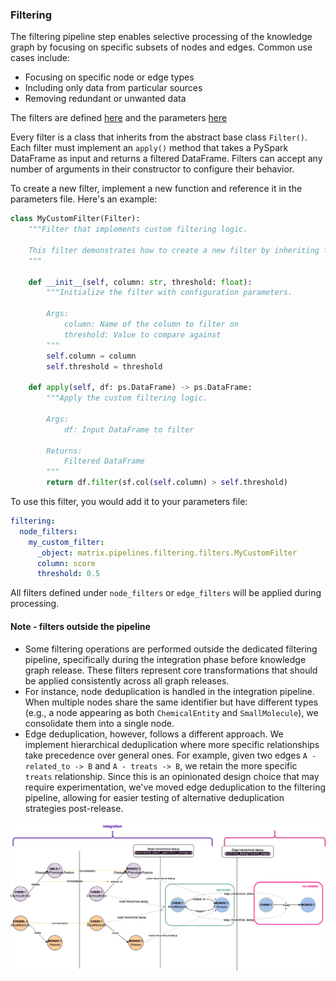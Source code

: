 
### Filtering

The filtering pipeline step enables selective processing of the knowledge graph by focusing on specific subsets of nodes and edges. Common use cases include:

- Focusing on specific node or edge types
- Including only data from particular sources
- Removing redundant or unwanted data

The filters are defined [here](https://github.com/everycure-org/matrix/blob/main/pipelines/matrix/src/matrix/pipelines/filtering/filters.py) and the parameters [here](https://github.com/everycure-org/matrix/blob/main/pipelines/matrix/conf/base/filtering/parameters.yml)

Every filter is a class that inherits from the abstract base class `Filter()`. Each filter must implement an `apply()` method that takes a PySpark DataFrame as input and returns a filtered DataFrame. Filters can accept any number of arguments in their constructor to configure their behavior.


To create a new filter, implement a new function and reference it in the parameters file. Here's an example:

```python
class MyCustomFilter(Filter):
    """Filter that implements custom filtering logic.
    
    This filter demonstrates how to create a new filter by inheriting from the base Filter class.
    """

    def __init__(self, column: str, threshold: float):
        """Initialize the filter with configuration parameters.
        
        Args:
            column: Name of the column to filter on
            threshold: Value to compare against
        """
        self.column = column
        self.threshold = threshold

    def apply(self, df: ps.DataFrame) -> ps.DataFrame:
        """Apply the custom filtering logic.
        
        Args:
            df: Input DataFrame to filter
            
        Returns:
            Filtered DataFrame
        """
        return df.filter(sf.col(self.column) > self.threshold)
```

To use this filter, you would add it to your parameters file:

```yaml
filtering:
  node_filters:
    my_custom_filter:
      _object: matrix.pipelines.filtering.filters.MyCustomFilter
      column: score
      threshold: 0.5
```


All filters defined under `node_filters` or `edge_filters` will be applied during processing.

#### Note - filters outside the pipeline

- Some filtering operations are performed outside the dedicated filtering pipeline, specifically during the integration phase before knowledge graph release. These filters represent core transformations that should be applied consistently across all graph releases.
- For instance, node deduplication is handled in the integration pipeline. When multiple nodes share the same identifier but have different types (e.g., a node appearing as both `ChemicalEntity` and `SmallMolecule`), we consolidate them into a single node.
- Edge deduplication, however, follows a different approach. We implement hierarchical deduplication where more specific relationships take precedence over general ones. For example, given two edges `A - related_to -> B` and `A - treats -> B`, we retain the more specific `treats` relationship. Since this is an opinionated design choice that may require experimentation, we've moved edge deduplication to the filtering pipeline, allowing for easier testing of alternative deduplication strategies post-release.

![](../../assets/img/integration_and_filtering_pipeline.drawio.png)


